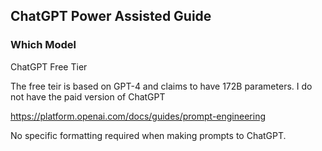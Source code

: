 ## ChatGPT Power Assisted Guide

### Which Model
ChatGPT Free Tier

The free teir is based on GPT-4 and claims to have 172B parameters. I do not have the paid version of ChatGPT

https://platform.openai.com/docs/guides/prompt-engineering

No specific formatting required when making prompts to ChatGPT.
